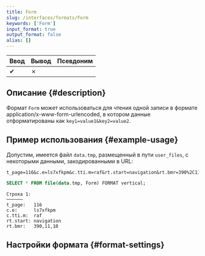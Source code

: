 ```yaml
---
title: Form
slug: /interfaces/formats/Form
keywords: ['Form']
input_format: true
output_format: false
alias: []
---
```


| Ввод | Вывод | Псевдоним |
|-------|--------|-------|
| ✔     | ✗      |       |


## Описание {#description}

Формат `Form` может использоваться для чтения одной записи в формате application/x-www-form-urlencoded, в котором данные отформатированы как `key1=value1&key2=value2`.

## Пример использования {#example-usage}

Допустим, имеется файл `data.tmp`, размещенный в пути `user_files`, с некоторыми данными, закодированными в URL:

```text title="data.tmp"
t_page=116&c.e=ls7xfkpm&c.tti.m=raf&rt.start=navigation&rt.bmr=390%2C11%2C10
```

```sql title="Запрос"
SELECT * FROM file(data.tmp, Form) FORMAT vertical;
```

```response title="Ответ"
Строка 1:
──────
t_page:   116
c.e:      ls7xfkpm
c.tti.m:  raf
rt.start: navigation
rt.bmr:   390,11,10
```

## Настройки формата {#format-settings}
